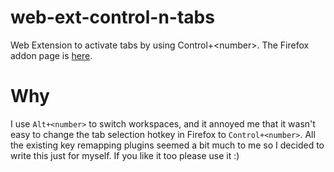 # web-ext-control-n-tabs

Web Extension to activate tabs by using Control+&lt;number>. The Firefox addon page is [here](https://addons.mozilla.org/en-US/firefox/addon/control-number-tab-switcher/).

# Why

I use `Alt+<number>` to switch workspaces, and it annoyed me that it wasn't easy to change the tab selection hotkey in Firefox to `Control+<number>`. All the existing key remapping plugins seemed a bit much to me so I decided to write this just for myself. If you like it too please use it :)
